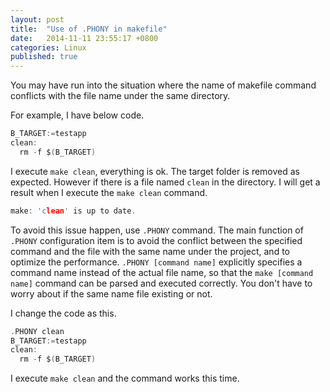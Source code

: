 ```yaml
---
layout: post
title:  "Use of .PHONY in makefile"
date:   2014-11-11 23:55:17 +0800
categories: Linux 
published: true
---
```

You may have run into the situation where the name of makefile command conflicts with the file name under the same directory.  

For example, I have below code.
```c
B_TARGET:=testapp
clean:
  rm -f $(B_TARGET)   
```
I execute `make clean`, everything is ok. The target folder is removed as expected. However if there is a file named `clean` in the directory. I will get a result when I execute the `make clean` command. 
```c
make: 'clean' is up to date.
```
To avoid this issue happen, use `.PHONY` command. The main function of `.PHONY` configuration item is to avoid the conflict between the specified command and the file with the same name under the project, and to optimize the performance. `.PHONY [command name]` explicitly specifies a command name instead of the actual file name, so that the `make [command name]` command can be parsed and executed correctly. You don't have to worry about if the same name file existing or not. 

I change the code as this.
```c
.PHONY clean
B_TARGET:=testapp
clean:
  rm -f $(B_TARGET)   
```
I execute `make clean` and the command works this time.  

